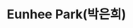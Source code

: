 ---
layout: page
title: Eunhee Park(박은희)
description: M.S Program
img: /assets/img/박은희.jpg
importance: 2024
category: current
redirect: https://www.linkedin.com/in/%EC%9D%80%ED%9D%AC-%EB%B0%95-43a066270
---